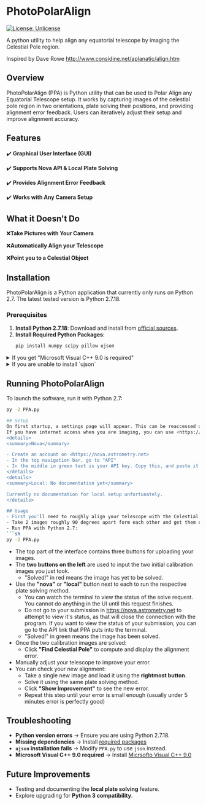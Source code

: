 # PhotoPolarAlign
[![License: Unlicense](https://img.shields.io/badge/license-Unlicense-blue.svg)](http://unlicense.org/)

A python utility to help align any equatorial telescope by imaging the Celestial Pole region.

Inspired by Dave Rowe http://www.considine.net/aplanatic/align.htm

## Overview

PhotoPolarAlign (PPA) is Python utility that can be used to Polar Align any Equatorial Telescope setup. It works by capturing images of the celestial pole region in two orientations, plate solving their positions, and providing alignment error feedback. Users can iteratively adjust their setup and improve alignment accuracy.

## Features
✔️ **Graphical User Interface (GUI)**

✔️ **Supports Nova API & Local Plate Solving**

✔️ **Provides Alignment Error Feedback** 

✔️ **Works with Any Camera Setup**

## What it Doesn't Do
❌**Take Pictures with Your Camera**

❌**Automatically Align your Telescope**

❌**Point you to a Celestial Object**

## Installation
PhotoPolarAlign is a Python application that currently only runs on Python 2.7. The latest tested version is Python 2.7.18.

### Prerequisites
1. **Install Python 2.7.18**: Download and install from [official sources](https://www.python.org/ftp/python/2.7.18/).
2. **Install Required Python Packages**:
   ```sh
   pip install numpy scipy pillow ujson
   ```
<details>
<summary>
    If you get "Microsoft Visual C++ 9.0 is required"
</summary>

Download Microsoft Visual C++ 9.0 from a web archive [explained here](https://stackoverflow.com/a/67642436/10799348/).

</details>
<details>
<summary>If you are unable to install `ujson`</summary>

The software originally depends on `ujson`, but does not require it if it is unable to be installed.
1. Open `PPA.py` in a text editor.
2. In `json2python` function near top of file, rename variable `json` to something like `data`
3. In `json2python` and `python2json` functions near top of file, replace the `ujson` module with `json`
3. Save the file
4. Install remaining pacakages with
    ```sh
    pip install numpy scipy pillow
    ```

</details>

## Running PhotoPolarAlign
To launch the software, run it with Python 2.7:
```sh
py -2 PPA.py

## Setup
On first startup, a settings page will appear. This can be reaccessed at any time by going to `Files > Settings`.
If you have internet access when you are imaging, you can use <https://nova.astrometry.net> to plate solve your images online. If not, you'll have to install a local plate solver on your device.
<details>
<summary>Nova</summary>

- Create an account on <https://nova.astrometry.net>
- In the top navigation bar, go to "API"
- In the middle in green text is your API key. Copy this, and paste it in the PPA settings where it asks for your nova key
</details>
<details>
<summary>Local: No documentation yet</summary>

Currently no documentation for local setup unfortunately.
</details>

## Usage
- First you'll need to roughly align your telescope with the Celestial Pole region visible in your cameras view from 2 angles, roughly 90 degrees apart.
- Take 2 images roughly 90 degrees apart form each other and get them onto your computer with PPA installed.
- Run PPA with Python 2.7:
```sh
py -2 PPA.py
```
- The top part of the interface contains three buttons for uploading your images.
- The **two buttons on the left** are used to input the two initial calibration images you just took.
  - "Solved!" in red means the image has yet to be solved.
- Use the **"nova"** or **"local"** button next to each to run the respective plate solving method.
  - You can watch the terminal to view the status of the solve request. You cannot do anything in the UI until this request finishes.
  - Do not go to your submission in <https://nova.astrometry.net> to attempt to view it's status, as that will close the connection with the program. If you want to view the status of your submission, you can go to the API link that PPA puts into the terminal.
  - "Solved!" in green means the image has been solved.
- Once the two calibration images are solved:
  - Click **"Find Celestial Pole"** to compute and display the alignment error.
- Manually adjust your telescope to improve your error.
- You can check your new alignment:
  - Take a single new image and load it using the **rightmost button**.
  - Solve it using the same plate solving method.
  - Click **"Show Improvement"** to see the new error.
  - Repeat this step until your error is small enough (usually under 5 minutes error is perfectly good)

## Troubleshooting
- **Python version errors** → Ensure you are using Python 2.7.18.
- **Missing dependencies** → Install [required packages](#Prerequisites)
- **`ujson` installation fails** → Modify `PPA.py` to use `json` instead.
- **Microsoft Visual C++ 9.0 required** → Install [Micrsofto Visual C++ 9.0](#Prerequisites)

## Future Improvements
- Testing and documenting the **local plate solving** feature.
- Explore upgrading for **Python 3 compatibility**.
